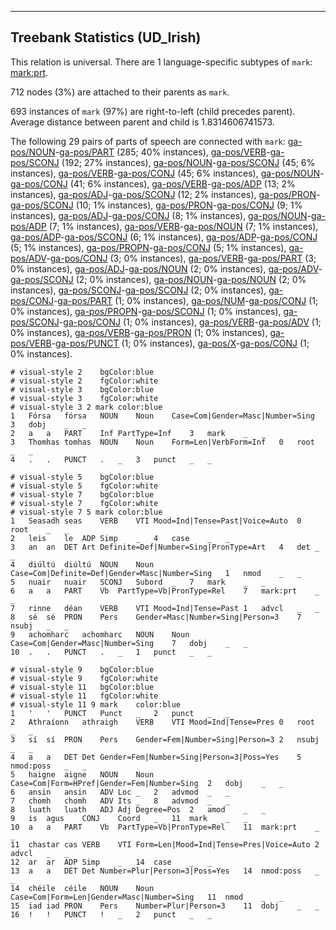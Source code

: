 

--------------------------------------------------------------------------------

## Treebank Statistics (UD_Irish)

This relation is universal.
There are 1 language-specific subtypes of `mark`: [mark:prt]().

712 nodes (3%) are attached to their parents as `mark`.

693 instances of `mark` (97%) are right-to-left (child precedes parent).
Average distance between parent and child is 1.8314606741573.

The following 29 pairs of parts of speech are connected with `mark`: [ga-pos/NOUN]()-[ga-pos/PART]() (285; 40% instances), [ga-pos/VERB]()-[ga-pos/SCONJ]() (192; 27% instances), [ga-pos/NOUN]()-[ga-pos/SCONJ]() (45; 6% instances), [ga-pos/VERB]()-[ga-pos/CONJ]() (45; 6% instances), [ga-pos/NOUN]()-[ga-pos/CONJ]() (41; 6% instances), [ga-pos/VERB]()-[ga-pos/ADP]() (13; 2% instances), [ga-pos/ADJ]()-[ga-pos/SCONJ]() (12; 2% instances), [ga-pos/PRON]()-[ga-pos/SCONJ]() (10; 1% instances), [ga-pos/PRON]()-[ga-pos/CONJ]() (9; 1% instances), [ga-pos/ADJ]()-[ga-pos/CONJ]() (8; 1% instances), [ga-pos/NOUN]()-[ga-pos/ADP]() (7; 1% instances), [ga-pos/VERB]()-[ga-pos/NOUN]() (7; 1% instances), [ga-pos/ADP]()-[ga-pos/SCONJ]() (6; 1% instances), [ga-pos/ADP]()-[ga-pos/CONJ]() (5; 1% instances), [ga-pos/PROPN]()-[ga-pos/CONJ]() (5; 1% instances), [ga-pos/ADV]()-[ga-pos/CONJ]() (3; 0% instances), [ga-pos/VERB]()-[ga-pos/PART]() (3; 0% instances), [ga-pos/ADJ]()-[ga-pos/NOUN]() (2; 0% instances), [ga-pos/ADV]()-[ga-pos/SCONJ]() (2; 0% instances), [ga-pos/NOUN]()-[ga-pos/NOUN]() (2; 0% instances), [ga-pos/SCONJ]()-[ga-pos/SCONJ]() (2; 0% instances), [ga-pos/CONJ]()-[ga-pos/PART]() (1; 0% instances), [ga-pos/NUM]()-[ga-pos/CONJ]() (1; 0% instances), [ga-pos/PROPN]()-[ga-pos/SCONJ]() (1; 0% instances), [ga-pos/SCONJ]()-[ga-pos/CONJ]() (1; 0% instances), [ga-pos/VERB]()-[ga-pos/ADV]() (1; 0% instances), [ga-pos/VERB]()-[ga-pos/PRON]() (1; 0% instances), [ga-pos/VERB]()-[ga-pos/PUNCT]() (1; 0% instances), [ga-pos/X]()-[ga-pos/CONJ]() (1; 0% instances).


~~~ conllu
# visual-style 2	bgColor:blue
# visual-style 2	fgColor:white
# visual-style 3	bgColor:blue
# visual-style 3	fgColor:white
# visual-style 3 2 mark	color:blue
1	Fórsa	fórsa	NOUN	Noun	Case=Com|Gender=Masc|Number=Sing	3	dobj	_	_
2	a	a	PART	Inf	PartType=Inf	3	mark	_	_
3	Thomhas	tomhas	NOUN	Noun	Form=Len|VerbForm=Inf	0	root	_	_
4	.	.	PUNCT	.	_	3	punct	_	_

~~~


~~~ conllu
# visual-style 5	bgColor:blue
# visual-style 5	fgColor:white
# visual-style 7	bgColor:blue
# visual-style 7	fgColor:white
# visual-style 7 5 mark	color:blue
1	Seasadh	seas	VERB	VTI	Mood=Ind|Tense=Past|Voice=Auto	0	root	_	_
2	leis	le	ADP	Simp	_	4	case	_	_
3	an	an	DET	Art	Definite=Def|Number=Sing|PronType=Art	4	det	_	_
4	diúltú	diúltú	NOUN	Noun	Case=Com|Definite=Def|Gender=Masc|Number=Sing	1	nmod	_	_
5	nuair	nuair	SCONJ	Subord	_	7	mark	_	_
6	a	a	PART	Vb	PartType=Vb|PronType=Rel	7	mark:prt	_	_
7	rinne	déan	VERB	VTI	Mood=Ind|Tense=Past	1	advcl	_	_
8	sé	sé	PRON	Pers	Gender=Masc|Number=Sing|Person=3	7	nsubj	_	_
9	achomharc	achomharc	NOUN	Noun	Case=Com|Gender=Masc|Number=Sing	7	dobj	_	_
10	.	.	PUNCT	.	_	1	punct	_	_

~~~


~~~ conllu
# visual-style 9	bgColor:blue
# visual-style 9	fgColor:white
# visual-style 11	bgColor:blue
# visual-style 11	fgColor:white
# visual-style 11 9 mark	color:blue
1	'	'	PUNCT	Punct	_	2	punct	_	_
2	Athraíonn	athraigh	VERB	VTI	Mood=Ind|Tense=Pres	0	root	_	_
3	sí	sí	PRON	Pers	Gender=Fem|Number=Sing|Person=3	2	nsubj	_	_
4	a	a	DET	Det	Gender=Fem|Number=Sing|Person=3|Poss=Yes	5	nmod:poss	_	_
5	haigne	aigne	NOUN	Noun	Case=Com|Form=HPref|Gender=Fem|Number=Sing	2	dobj	_	_
6	ansin	ansin	ADV	Loc	_	2	advmod	_	_
7	chomh	chomh	ADV	Its	_	8	advmod	_	_
8	luath	luath	ADJ	Adj	Degree=Pos	2	amod	_	_
9	is	agus	CONJ	Coord	_	11	mark	_	_
10	a	a	PART	Vb	PartType=Vb|PronType=Rel	11	mark:prt	_	_
11	chastar	cas	VERB	VTI	Form=Len|Mood=Ind|Tense=Pres|Voice=Auto	2	advcl	_	_
12	ar	ar	ADP	Simp	_	14	case	_	_
13	a	a	DET	Det	Number=Plur|Person=3|Poss=Yes	14	nmod:poss	_	_
14	chéile	céile	NOUN	Noun	Case=Com|Form=Len|Gender=Masc|Number=Sing	11	nmod	_	_
15	iad	iad	PRON	Pers	Number=Plur|Person=3	11	dobj	_	_
16	!	!	PUNCT	!	_	2	punct	_	_

~~~


